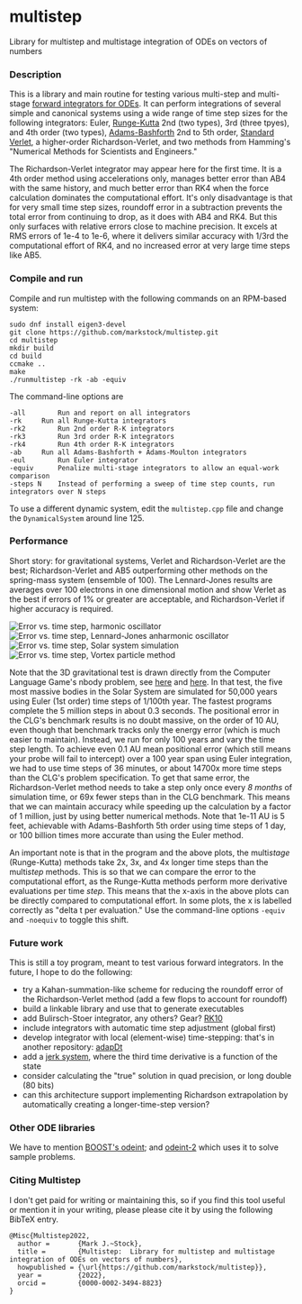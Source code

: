 # multistep
Library for multistep and multistage integration of ODEs on vectors of numbers


### Description
This is a library and main routine for testing various multi-step and
multi-stage [forward integrators for ODEs](https://en.wikipedia.org/wiki/Numerical_methods_for_ordinary_differential_equations). It can perform integrations of several simple and canonical systems
using a wide range of time step sizes for the following integrators:
Euler,
[Runge-Kutta](https://en.wikipedia.org/wiki/Runge%E2%80%93Kutta_methods) 2nd (two types),
3rd (three tpyes),
and 4th order (two types),
[Adams-Bashforth](https://en.wikipedia.org/wiki/Linear_multistep_method) 2nd to 5th order,
[Standard Verlet](https://en.wikipedia.org/wiki/Verlet_integration),
a higher-order Richardson-Verlet, and two methods from Hamming's "Numerical Methods for
Scientists and Engineers."

The Richardson-Verlet integrator may appear here for the first time.
It is a 4th order method using accelerations only,
manages better error than AB4 with the same history, and much better error than
RK4 when the force calculation dominates the computational effort.
It's only disadvantage is that for very small time step sizes, 
roundoff error in a subtraction prevents the total error from continuing 
to drop, as it does with AB4 and RK4. But this only surfaces with relative
errors close to machine precision. It excels at RMS errors of 1e-4 to
1e-6, where it delivers similar accuracy with 1/3rd the computational
effort of RK4, and no increased error at very large time steps like
AB5.

### Compile and run
Compile and run multistep with the following commands on an RPM-based system:

    sudo dnf install eigen3-devel
	git clone https://github.com/markstock/multistep.git
	cd multistep
	mkdir build
	cd build
	ccmake ..
    make
    ./runmultistep -rk -ab -equiv

The command-line options are

	-all		Run and report on all integrators
	-rk		Run all Runge-Kutta integrators
	-rk2		Run 2nd order R-K integrators
	-rk3		Run 3rd order R-K integrators
	-rk4		Run 4th order R-K integrators
	-ab		Run all Adams-Bashforth + Adams-Moulton integrators
	-eul		Run Euler integrator
	-equiv		Penalize multi-stage integrators to allow an equal-work comparison
	-steps N	Instead of performing a sweep of time step counts, run integrators over N steps

To use a different dynamic system, edit the `multistep.cpp` file and change the `DynamicalSystem` around line 125.

### Performance
Short story: for gravitational systems, Verlet and Richardson-Verlet are the best;
Richardson-Verlet and AB5 outperforming other methods on the spring-mass system (ensemble of 100).
The Lennard-Jones results are averages over 100 electrons in one dimensional motion
and show Verlet as the best if errors of 1% or greater are acceptable, and Richardson-Verlet
if higher accuracy is required.

![Error vs. time step, harmonic oscillator](doc/spring_results.png)
![Error vs. time step, Lennard-Jones anharmonic oscillator](doc/lj_results.png)
![Error vs. time step, Solar system simulation](doc/grav3d_results.png)
![Error vs. time step, Vortex particle method](doc/vort2d_results.png)

Note that the 3D gravitational test is drawn directly from the Computer Language Game's nbody problem,
see [here](https://benchmarksgame-team.pages.debian.net/benchmarksgame/performance/nbody.html)
and [here](https://programming-language-benchmarks.vercel.app/problem/nbody).
In that test, the five most massive bodies in the Solar System are simulated for 50,000 years using
Euler (1st order) time steps of 1/100th year. The fastest programs complete the 5 million steps in about 0.3 seconds.
The positional error in the CLG's benchmark results is no doubt massive, on the order of 10 AU, even though
that benchmark tracks only the energy error (which is much easier to maintain).
Instead, we run for only 100 years and vary the time step length.
To achieve even 0.1 AU mean positional error (which still means your probe will fail to intercept)
over a 100 year span using Euler integration, we had to use time steps of 36 minutes, or about 14700x
more time steps than the CLG's problem specification.
To get that same error, the Richardson-Verlet method needs to take a step only once every *8 months* of
simulation time, or 69x fewer steps than in the CLG benchmark.
This means that we can maintain accuracy while speeding up the calculation by a factor of 1 million, just
by using better numerical methods.
Note that 1e-11 AU is 5 feet, achievable with Adams-Bashforth 5th order using time steps of 1 day,
or 100 billion times more accurate than using the Euler method.

An important note is that in the program and the above plots, the multi*stage* (Runge-Kutta)
methods take 2x, 3x, and 4x longer time steps than the multi*step* methods.
This is so that we can compare the error to the computational effort,
as the Runge-Kutta methods perform more derivative evaluations per time *step*.
This means that the x-axis in the above plots can be directly compared to
computational effort.
In some plots, the x is labelled correctly as "delta t per evaluation."
Use the command-line options `-equiv` and `-noequiv` to toggle this shift.

### Future work
This is still a toy program, meant to test various forward integrators.
In the future, I hope to do the following:

* try a Kahan-summation-like scheme for reducing the roundoff error of the Richardson-Verlet method (add a few flops to account for roundoff)
* build a linkable library and use that to generate executables
* add Bulirsch-Stoer integrator, any others? Gear? [RK10](https://sce.uhcl.edu/rungekutta/)
* include integrators with automatic time step adjustment (global first)
* develop integrator with local (element-wise) time-stepping: that's in another repository: [adapDt](https://github.com/markstock/adapDt)
* add a [jerk system](https://en.wikipedia.org/wiki/Jerk_(physics)), where the third time derivative is a function of the state
* consider calculating the "true" solution in quad precision, or long double (80 bits)
* can this architecture support implementing Richardson extrapolation by automatically creating a longer-time-step version?

### Other ODE libraries
We have to mention [BOOST's odeint](https://www.boost.org/doc/libs/1_78_0/libs/numeric/odeint/doc/html/index.html);
and [odeint-2](https://github.com/headmyshoulder/odeint-v2) which uses it to solve sample problems.

### Citing Multistep
I don't get paid for writing or maintaining this, so if you find this tool useful or mention it in your writing, please please cite it by using the following BibTeX entry.

```
@Misc{Multistep2022,
  author =       {Mark J.~Stock},
  title =        {Multistep:  Library for multistep and multistage integration of ODEs on vectors of numbers},
  howpublished = {\url{https://github.com/markstock/multistep}},
  year =         {2022},
  orcid =        {0000-0002-3494-8823}
}
```
